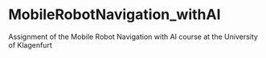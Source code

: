 # MobileRobotNavigation_withAI
Assignment of the Mobile Robot Navigation with AI course at the University of Klagenfurt

